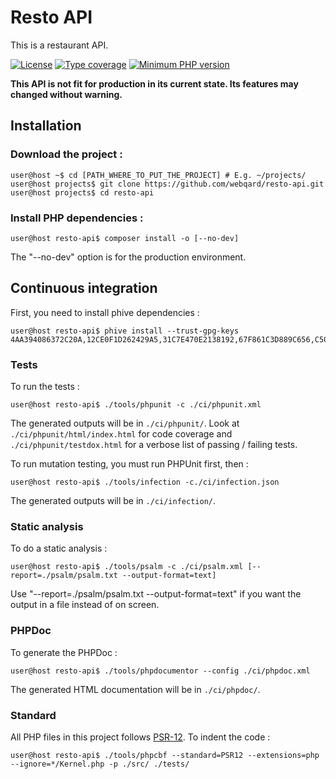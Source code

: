 # Resto API

This is a restaurant API.

[![License](https://img.shields.io/github/license/webqard/resto-api)](https://github.com/webqard/resto-api/blob/trunk/LICENSE)
[![Type coverage](https://shepherd.dev/github/webqard/resto-api/coverage.svg)](https://shepherd.dev/github/webqard/resto-api)
[![Minimum PHP version](https://img.shields.io/badge/php-%3E%3D8.1-%23777BB4?logo=php&style=flat)](https://www.php.net/)

**This API is not fit for production in its current state. Its features may changed without warning.**


## Installation

### Download the project :

```shellsession
user@host ~$ cd [PATH_WHERE_TO_PUT_THE_PROJECT] # E.g. ~/projects/
user@host projects$ git clone https://github.com/webqard/resto-api.git
user@host projects$ cd resto-api
```

### Install PHP dependencies :

```shellsession
user@host resto-api$ composer install -o [--no-dev]
```
The "--no-dev" option is for the production environment.


## Continuous integration

First, you need to install phive dependencies :
```shellsession
user@host resto-api$ phive install --trust-gpg-keys 4AA394086372C20A,12CE0F1D262429A5,31C7E470E2138192,67F861C3D889C656,C5095986493B4AA0
```

### Tests

To run the tests :
```shellsession
user@host resto-api$ ./tools/phpunit -c ./ci/phpunit.xml
```
The generated outputs will be in `./ci/phpunit/`.
Look at `./ci/phpunit/html/index.html` for code coverage
and `./ci/phpunit/testdox.html` for a verbose list of passing / failing tests.

To run mutation testing, you must run PHPUnit first, then :
```shellsession
user@host resto-api$ ./tools/infection -c./ci/infection.json
```
The generated outputs will be in `./ci/infection/`.

### Static analysis

To do a static analysis :
```shellsession
user@host resto-api$ ./tools/psalm -c ./ci/psalm.xml [--report=./psalm/psalm.txt --output-format=text]
```
Use "--report=./psalm/psalm.txt --output-format=text"
if you want the output in a file instead of on screen.

### PHPDoc

To generate the PHPDoc :
```shellsession
user@host resto-api$ ./tools/phpdocumentor --config ./ci/phpdoc.xml
```
The generated HTML documentation will be in `./ci/phpdoc/`.


### Standard

All PHP files in this project follows [PSR-12](https://www.php-fig.org/psr/psr-12/).
To indent the code :
```shellsession
user@host resto-api$ ./tools/phpcbf --standard=PSR12 --extensions=php --ignore=*/Kernel.php -p ./src/ ./tests/
```
